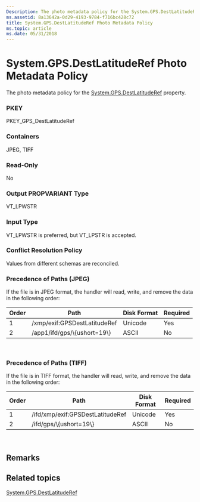 ```yaml
---
Description: The photo metadata policy for the System.GPS.DestLatitudeRef property.
ms.assetid: 8a13642a-0d29-4193-9784-f716bc428c72
title: System.GPS.DestLatitudeRef Photo Metadata Policy
ms.topic: article
ms.date: 05/31/2018
---
```


# System.GPS.DestLatitudeRef Photo Metadata Policy

The photo metadata policy for the [System.GPS.DestLatitudeRef](../properties/props-system-gps-destlatituderef.md) property.

### PKEY

PKEY\_GPS\_DestLatitudeRef

### Containers

JPEG, TIFF

### Read-Only

No

### Output PROPVARIANT Type

VT\_LPWSTR

### Input Type

VT\_LPWSTR is preferred, but VT\_LPSTR is accepted.

### Conflict Resolution Policy

Values from different schemas are reconciled.

### Precedence of Paths (JPEG)

If the file is in JPEG format, the handler will read, write, and remove the data in the following order:



| Order | Path                          | Disk Format | Required |
|-------|-------------------------------|-------------|----------|
| 1     | /xmp/exif:GPSDestLatitudeRef  | Unicode     | Yes      |
| 2     | /app1/ifd/gps/\\{ushort=19\\} | ASCII       | No       |



 

### Precedence of Paths (TIFF)

If the file is in TIFF format, the handler will read, write, and remove the data in the following order:



| Order | Path                             | Disk Format | Required |
|-------|----------------------------------|-------------|----------|
| 1     | /ifd/xmp/exif:GPSDestLatitudeRef | Unicode     | Yes      |
| 2     | /ifd/gps/\\{ushort=19\\}         | ASCII       | No       |



 

## Remarks

## Related topics

<dl> <dt>

[System.GPS.DestLatitudeRef](../properties/props-system-gps-destlatituderef.md)
</dt> </dl>

 

 